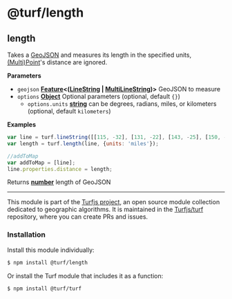 # @turf/length

<!-- Generated by documentation.js. Update this documentation by updating the source code. -->

## length

Takes a [GeoJSON][1] and measures its length in the specified units, [(Multi)Point][2]'s distance are ignored.

**Parameters**

-   `geojson` **[Feature][3]&lt;([LineString][4] \| [MultiLineString][5])>** GeoJSON to measure
-   `options` **[Object][6]** Optional parameters (optional, default `{}`)
    -   `options.units` **[string][7]** can be degrees, radians, miles, or kilometers (optional, default `kilometers`)

**Examples**

```javascript
var line = turf.lineString([[115, -32], [131, -22], [143, -25], [150, -34]]);
var length = turf.length(line, {units: 'miles'});

//addToMap
var addToMap = [line];
line.properties.distance = length;
```

Returns **[number][8]** length of GeoJSON

[1]: https://tools.ietf.org/html/rfc7946#section-3

[2]: https://tools.ietf.org/html/rfc7946#section-3.1.2

[3]: https://tools.ietf.org/html/rfc7946#section-3.2

[4]: https://tools.ietf.org/html/rfc7946#section-3.1.4

[5]: https://tools.ietf.org/html/rfc7946#section-3.1.5

[6]: https://developer.mozilla.org/docs/Web/JavaScript/Reference/Global_Objects/Object

[7]: https://developer.mozilla.org/docs/Web/JavaScript/Reference/Global_Objects/String

[8]: https://developer.mozilla.org/docs/Web/JavaScript/Reference/Global_Objects/Number

<!-- This file is automatically generated. Please don't edit it directly:
if you find an error, edit the source file (likely index.js), and re-run
./scripts/generate-readmes in the turf project. -->

---

This module is part of the [Turfjs project](http://turfjs.org/), an open source
module collection dedicated to geographic algorithms. It is maintained in the
[Turfjs/turf](https://github.com/Turfjs/turf) repository, where you can create
PRs and issues.

### Installation

Install this module individually:

```sh
$ npm install @turf/length
```

Or install the Turf module that includes it as a function:

```sh
$ npm install @turf/turf
```
